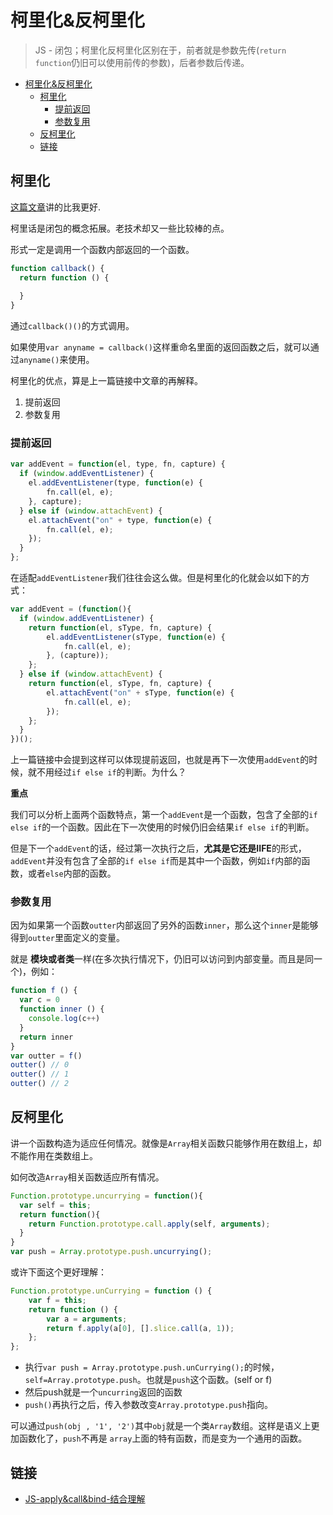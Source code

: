 # 柯里化&反柯里化
> JS - 闭包；柯里化反柯里化区别在于，前者就是参数先传(`return function`仍旧可以使用前传的参数)，后者参数后传递。

- [柯里化&反柯里化](#柯里化反柯里化)
  - [柯里化](#柯里化)
    - [提前返回](#提前返回)
    - [参数复用](#参数复用)
  - [反柯里化](#反柯里化)
  - [链接](#链接)


## 柯里化

[这篇文章](http://www.zhangxinxu.com/wordpress/2013/02/js-currying/)讲的比我更好.

柯里话是闭包的概念拓展。老技术却又一些比较棒的点。

形式一定是调用一个函数内部返回的一个函数。

```javascript
function callback() {
  return function () {
    
  }
}
```

通过`callback()()`的方式调用。

如果使用`var anyname = callback()`这样重命名里面的返回函数之后，就可以通过`anyname()`来使用。

柯里化的优点，算是上一篇链接中文章的再解释。

1. 提前返回
2. 参数复用

### 提前返回

```JavaScript
var addEvent = function(el, type, fn, capture) {
  if (window.addEventListener) {
    el.addEventListener(type, function(e) {
        fn.call(el, e);
    }, capture);
  } else if (window.attachEvent) {
    el.attachEvent("on" + type, function(e) {
        fn.call(el, e);
    });
  } 
};
```
在适配`addEventListener`我们往往会这么做。但是柯里化的化就会以如下的方式：

```JavaScript
var addEvent = (function(){
  if (window.addEventListener) {
    return function(el, sType, fn, capture) {
        el.addEventListener(sType, function(e) {
            fn.call(el, e);
        }, (capture));
    };
  } else if (window.attachEvent) {
    return function(el, sType, fn, capture) {
        el.attachEvent("on" + sType, function(e) {
            fn.call(el, e);
        });
    };
  }
})();
```

上一篇链接中会提到这样可以体现提前返回，也就是再下一次使用`addEvent`的时候，就不用经过`if else if`的判断。为什么？

**重点**

我们可以分析上面两个函数特点，第一个`addEvent`是一个函数，包含了全部的`if else if`的一个函数。因此在下一次使用的时候仍旧会结果`if else if`的判断。

但是下一个`addEvent`的话，经过第一次执行之后，**尤其是它还是IIFE**的形式，`addEvent`并没有包含了全部的`if else if`而是其中一个函数，例如`if`内部的函数，或者`else`内部的函数。

### 参数复用

因为如果第一个函数`outter`内部返回了另外的函数`inner`，那么这个`inner`是能够得到`outter`里面定义的变量。

就是 **模块或者类**一样(在多次执行情况下，仍旧可以访问到内部变量。而且是同一个)，例如：

```JavaScript
function f () {
  var c = 0
  function inner () {
    console.log(c++)
  }
  return inner
}
var outter = f()
outter() // 0
outter() // 1
outter() // 2
```

## 反柯里化

讲一个函数构造为适应任何情况。就像是`Array`相关函数只能够作用在数组上，却不能作用在类数组上。

如何改造`Array`相关函数适应所有情况。

```javascript
Function.prototype.uncurrying = function(){
  var self = this;
  return function(){
    return Function.prototype.call.apply(self, arguments);
  }
}
var push = Array.prototype.push.uncurrying();
```

或许下面这个更好理解：

```JavaScript
Function.prototype.unCurrying = function () {
    var f = this;
    return function () {
        var a = arguments;
        return f.apply(a[0], [].slice.call(a, 1));
    };
};
```

* 执行`var push = Array.prototype.push.unCurrying();`的时候，`self=Array.prototype.push`。也就是`push`这个函数。(self or f)
* 然后push就是一个`uncurring`返回的函数
* `push()`再执行之后，传入参数改变`Array.prototype.push`指向。

可以通过`push(obj , '1', '2')`其中`obj`就是一个类`Array`数组。这样是语义上更加函数化了，`push`不再是 `array`上面的特有函数，而是变为一个通用的函数。

## 链接

* [JS-apply&call&bind-结合理解](https://github.com/JiangWeixian/JS-Tips/blob/master/docs/Grammar/JS-call%26apply%26%E4%B8%8A%E4%B8%8B%E6%96%87%E7%8E%AF%E5%A2%83.md)